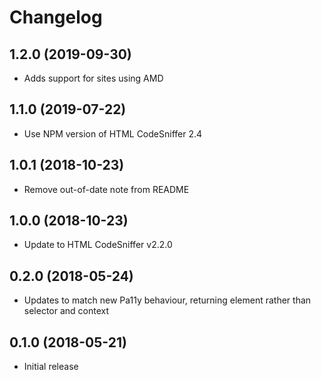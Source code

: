 
# Changelog

## 1.2.0 (2019-09-30)

  * Adds support for sites using AMD
  
## 1.1.0 (2019-07-22)

  * Use NPM version of HTML CodeSniffer 2.4

## 1.0.1 (2018-10-23)

  * Remove out-of-date note from README

## 1.0.0 (2018-10-23)

  * Update to HTML CodeSniffer v2.2.0

## 0.2.0 (2018-05-24)

  * Updates to match new Pa11y behaviour, returning element rather than selector and context

## 0.1.0 (2018-05-21)

  * Initial release
